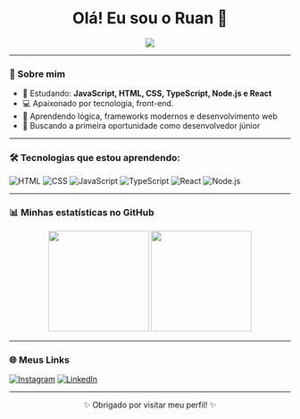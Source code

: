 <h1 align="center">Olá! Eu sou o Ruan 👋</h1>

<p align="center">
  <img src="https://readme-typing-svg.herokuapp.com?font=Fira+Code&size=20&pause=1000&color=00FF00&center=true&vCenter=true&width=500&lines=Desenvolvedor+Front-end+em+formação;Estudando+JavaScript,+React,+Node.js+e+mais!" />
</p>

---

### 🚀 Sobre mim

- 🌱 Estudando: **JavaScript, HTML, CSS, TypeScript, Node.js e React**
- 💻 Apaixonado por tecnologia, front-end.
- 🧠 Aprendendo lógica, frameworks modernos e desenvolvimento web
- 🎯 Buscando a primeira oportunidade como desenvolvedor júnior

---

### 🛠️ Tecnologias que estou aprendendo:

![HTML](https://img.shields.io/badge/HTML-E34F26?style=for-the-badge&logo=html5&logoColor=white)
![CSS](https://img.shields.io/badge/CSS-1572B6?style=for-the-badge&logo=css3&logoColor=white)
![JavaScript](https://img.shields.io/badge/JavaScript-F7DF1E?style=for-the-badge&logo=javascript&logoColor=black)
![TypeScript](https://img.shields.io/badge/TypeScript-3178C6?style=for-the-badge&logo=typescript&logoColor=white)
![React](https://img.shields.io/badge/React-20232A?style=for-the-badge&logo=react&logoColor=61DAFB)
![Node.js](https://img.shields.io/badge/Node.js-339933?style=for-the-badge&logo=nodedotjs&logoColor=white)

---

### 📊 Minhas estatísticas no GitHub

<div align="center">
  <img height="180em" src="https://github-readme-stats.vercel.app/api?username=ruanfelipe&show_icons=true&theme=tokyonight"/>
  <img height="180em" src="https://github-readme-stats.vercel.app/api/top-langs/?username=ruanfelipe&layout=compact&theme=tokyonight"/>
</div>

---

### 🌐 Meus Links

[![Instagram](https://img.shields.io/badge/@seuinsta-E4405F?style=for-the-badge&logo=instagram&logoColor=white)](https://instagram.com/ruanfelipe2k)
[![LinkedIn](https://img.shields.io/badge/LinkedIn-0A66C2?style=for-the-badge&logo=linkedin&logoColor=white)](https://linkedin.com/in/ruanfelipe-)

---

<p align="center">✨ Obrigado por visitar meu perfil! ✨</p>
